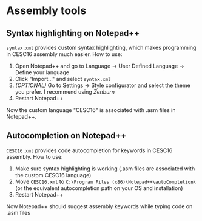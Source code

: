 # Assembly tools

## Syntax highlighting on Notepad++

`syntax.xml` provides custom syntax highlighting, which makes programming in CESC16 assembly much easier. How to use:

 1. Open Notepad++ and go to Language -> User Defined Language -> Define your language
 2. Click "Import..." and select `syntax.xml`
 3. *(OPTIONAL)* Go to Settings -> Style configurator and select the theme you prefer. I recommend using *Zenburn*
 4. Restart Notepad++
 
Now the custom language "CESC16" is associated with .asm files in Notepad++.


## Autocompletion on Notepad++

`CESC16.xml` provides code autocompletion for keywords in CESC16 assembly. How to use:

 1. Make sure syntax highlighting is working (.asm files are associated with the custom CESC16 language)
 2. Move `CESC16.xml` to `C:\Program Files (x86)\Notepad++\autoCompletion\` (or the equivalent autocompletion path on your OS and installation)
 3. Restart Notepad++

Now Notepad++ should suggest assembly keywords while typing code on .asm files
